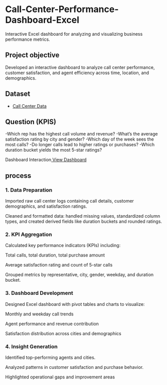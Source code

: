 # Call-Center-Performance-Dashboard-Excel
Interactive Excel dashboard for analyzing and visualizing business performance metrics.

## Project objective
Developed an interactive dashboard to analyze call center performance, customer satisfaction, and agent efficiency across time, location, and demographics.

## Dataset
- <a href = "https://github.com/sathwik-cherukuri/Call-Center-Performance-Dashboard-Excel/blob/main/excel-portfolio-project.xlsx">Call Center Data</a>

## Question (KPIS)
-Which rep has the highest call volume and revenue?
-What’s the average satisfaction rating by city and gender?
-Which day of the week sees the most calls?
-Do longer calls lead to higher ratings or purchases?
-Which duration bucket yields the most 5-star ratings?

Dashboard Interaction<a href = "https://github.com/sathwik-cherukuri/Call-Center-Performance-Dashboard-Excel/blob/main/Dashboard.png"> View Dashboard</a>

## process
### 1. Data Preparation
Imported raw call center logs containing call details, customer demographics, and satisfaction ratings.

Cleaned and formatted data: handled missing values, standardized column types, and created derived fields like duration buckets and rounded ratings.

### 2. KPI Aggregation
Calculated key performance indicators (KPIs) including:

Total calls, total duration, total purchase amount

Average satisfaction rating and count of 5-star calls

Grouped metrics by representative, city, gender, weekday, and duration bucket.

### 3. Dashboard Development
Designed Excel dashboard with pivot tables and charts to visualize:

Monthly and weekday call trends

Agent performance and revenue contribution

Satisfaction distribution across cities and demographics

### 4. Insight Generation
Identified top-performing agents and cities.

Analyzed patterns in customer satisfaction and purchase behavior.

Highlighted operational gaps and improvement areas
